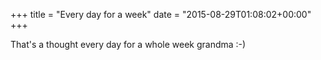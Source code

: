 +++
title = "Every day for a week"
date = "2015-08-29T01:08:02+00:00"
+++

That's a thought every day for a whole week grandma :-)
			